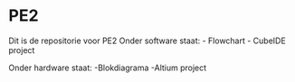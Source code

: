 # PE2

Dit is de repositorie voor PE2
Onder software staat: 
                      - Flowchart
                      - CubeIDE project
       
Onder hardware staat:
                      -Blokdiagrama
                      -Altium project
